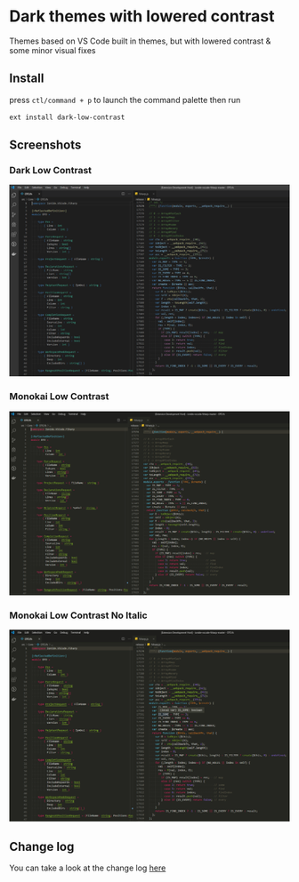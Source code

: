 # Dark themes with lowered contrast

Themes based on VS Code built in themes, but with lowered contrast & some minor visual fixes

## Install

press `ctl/command + p` to launch the command palette then run

```bash
ext install dark-low-contrast
```

## Screenshots

### Dark Low Contrast

![Theme Screenshot](screenshots/dark.png)

### Monokai Low Contrast

![Theme Screenshot](screenshots/monokai.png)

### Monokai Low Contrast No Italic

![Theme Screenshot](screenshots/monokai-no-italic.png)

## Change log

You can take a look at the change log [here](https://github.com/evgeniyp/vscode-dark-low-contrast/blob/master/CHANGELOG.md)
